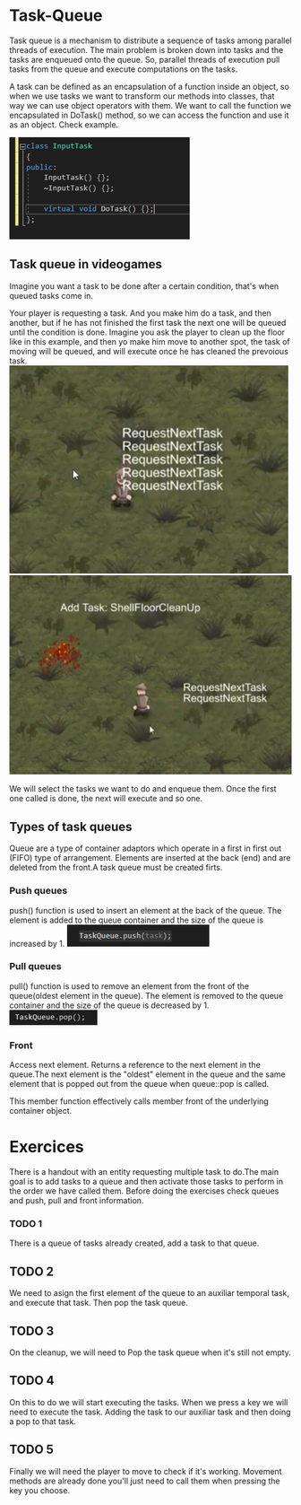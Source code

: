 # Task-Queue
Task queue is a mechanism to distribute a sequence of tasks among parallel threads of execution. The main problem is broken down into tasks and the tasks are enqueued onto the queue. So, parallel threads of execution pull tasks from the queue and execute computations on the tasks.
 
 A task can be defined as an encapsulation of a function inside an object, so when we use tasks we want to transform our methods into classes, that way we can use object operators with them.
We want to call the function we encapsulated in DoTask() method, so we can access the function and use it as an object. Check example.

![Task class](https://github.com/Ramsubito/Task-Queue/blob/master/Wiki%20Images/TaskClass.PNG)

## Task queue in videogames
Imagine you want a task to be done after a certain condition, that's when queued tasks come in.

Your player is requesting a task. And you make him do a task, and then another, but if he has not finished the first task the next one will be queued until the condition is done. Imagine you ask the player to clean up the floor like in this example, and then yo make him move to another spot, the task of moving will be queued, and will execute once he has cleaned the prevoious task.
![Task request](https://github.com/Ramsubito/Task-Queue/blob/master/Wiki%20Images/Request%20next%20task.PNG)
![Task in process](https://github.com/Ramsubito/Task-Queue/blob/master/Wiki%20Images/task%20request1.PNG)

We will select the tasks we want to do and enqueue them. Once the first one called is done, the next will execute and so one.


## Types of task queues
Queue are a type of container adaptors which operate in a first in first out (FIFO) type of arrangement. Elements are inserted at the back (end) and are deleted from the front.A task queue must be created firts.

### Push queues
push() function is used to insert an element at the back of the queue. The element is added to the queue container and the size of the queue is increased by 1.
![Push](https://github.com/Ramsubito/Task-Queue/blob/master/Wiki%20Images/Captura.PNG)

### Pull queues
pull() function is used to remove an element from the front of the queue(oldest element in the queue). The element is removed to the queue container and the size of the queue is decreased by 1.
![Pull](https://github.com/Ramsubito/Task-Queue/blob/master/Wiki%20Images/Captura2.PNG)

### Front
Access next element. Returns a reference to the next element in the queue.The next element is the "oldest" element in the queue and the same element that is popped out from the queue when queue::pop is called.

This member function effectively calls member front of the underlying container object.

# Exercices
There is a handout with an entity requesting multiple task to do.The main goal is to add tasks to a queue and then activate those tasks to perform in the order we have called them. Before doing the exercises check queues and push, pull and front information.
### TODO 1
There is a queue of tasks already created, add a task to that queue.
## TODO 2
We need to asign the first element of the queue to an auxiliar temporal task, and execute that task. Then pop the task queue.
## TODO 3
On the cleanup,  we will need to Pop the task queue when it's still not empty.
## TODO 4
On this to do we will start executing the tasks. When we press a key we will need to execute the task. Adding the task to our auxiliar task and then doing a pop to that  task.
## TODO 5
Finally we will need the player to move to check if it's working. Movement methods are already done you'll just need to call them when pressing the key you choose.

